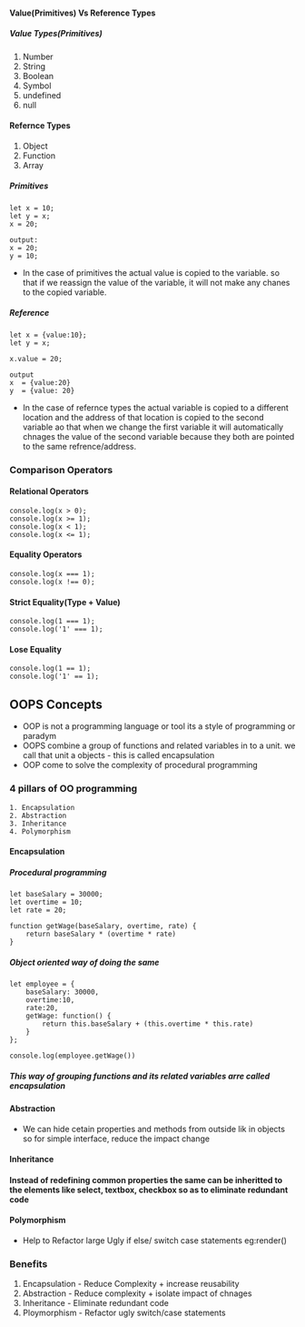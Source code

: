 #### Value(Primitives) Vs Reference Types

##### Value Types(Primitives)
1. Number
2. String
3. Boolean
4. Symbol
5. undefined
6. null

#### Refernce Types
1. Object
2. Function
3. Array

##### Primitives
```
let x = 10;
let y = x;
x = 20;

output:
x = 20;
y = 10;
```
* In the case of primitives the actual value is copied to the variable. so that if we reassign the value of the variable, it will not make any chanes to the  copied variable.

##### Reference
```
let x = {value:10};
let y = x;

x.value = 20;

output
x  = {value:20}
y  = {value: 20}
```

* In the case of refernce types the actual variable is copied to a different location and the address of that location is copied to the second variable ao that when we change the first variable it will automatically chnages the value of the second variable because they both are pointed to the same refrence/address.

### Comparison Operators

#### Relational Operators
```
console.log(x > 0);
console.log(x >= 1);
console.log(x < 1);
console.log(x <= 1);
```

#### Equality Operators
```
console.log(x === 1);
console.log(x !== 0);
```
#### Strict Equality(Type + Value)
```
console.log(1 === 1); 
console.log('1' === 1);
```

#### Lose Equality
```
console.log(1 == 1);
console.log('1' == 1);
```





















## OOPS Concepts

* OOP is not a programming language or tool its a style of programming or paradym
* OOPS combine a group of functions and related variables in to a unit. we call that unit a objects - this is called encapsulation
* OOP come to solve the complexity of procedural programming

### 4 pillars of OO programming
    1. Encapsulation
    2. Abstraction
    3. Inheritance
    4. Polymorphism


####  Encapsulation

##### Procedural programming
```
let baseSalary = 30000;
let overtime = 10;
let rate = 20;

function getWage(baseSalary, overtime, rate) {
    return baseSalary * (overtime * rate)
}
```

##### Object oriented way of doing the same
```
let employee = {
    baseSalary: 30000,
    overtime:10,
    rate:20,
    getWage: function() {
        return this.baseSalary + (this.overtime * this.rate)
    }
};

console.log(employee.getWage())
```

##### This way of grouping functions and its related variables arre called encapsulation


#### Abstraction
* We can hide cetain properties and methods from outside lik in objects so for simple interface, reduce the impact change

#### Inheritance
#### Instead of redefining common properties the same can be inheritted to the elements like select, textbox, checkbox so as to eliminate redundant code

#### Polymorphism
* Help to Refactor large Ugly if else/ switch case statements eg:render()


### Benefits
1. Encapsulation    - Reduce Complexity + increase reusability
2. Abstraction      - Reduce complexity + isolate impact of chnages
3. Inheritance      - Eliminate redundant code
4. Ploymorphism     - Refactor ugly switch/case statements


